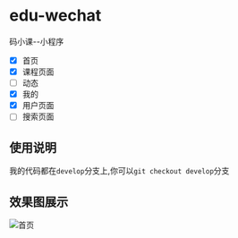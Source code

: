 # edu-wechat
码小课--小程序

- [x] 首页
- [x] 课程页面
- [ ] 动态
- [x] 我的
- [x] 用户页面
- [ ] 搜索页面

## 使用说明

我的代码都在`develop`分支上,你可以`git checkout develop`分支

## 效果图展示

![首页]()